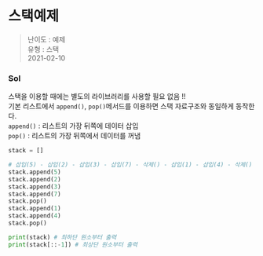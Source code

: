 # 스택예제
> 난이도 : 예제   
> 유형 : 스택  
> 2021-02-10

### Sol
스택을 이용할 때에는 별도의 라이브러리를 사용할 필요 없음 !!  
기본 리스트에서 `append()`, `pop()`메서드를 이용하면 스택 자료구조와 동일하게 동작한다.  
`append()` : 리스트의 가장 뒤쪽에 데이터 삽입  
`pop()` : 리스트의 가장 뒤쪽에서 데이터를 꺼냄
```python
stack = []

# 삽입(5) - 삽입(2) - 삽입(3) - 삽입(7) - 삭제() - 삽입(1) - 삽입(4) - 삭제()
stack.append(5)
stack.append(2)
stack.append(3)
stack.append(7)
stack.pop()
stack.append(1)
stack.append(4)
stack.pop()

print(stack) # 최하단 원소부터 출력
print(stack[::-1]) # 최상단 원소부터 출력
```